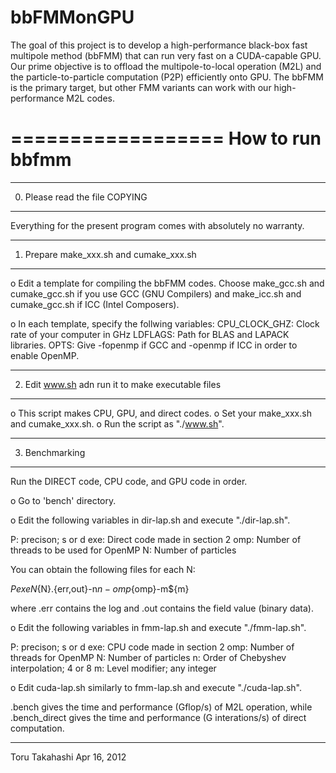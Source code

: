 # bbFMMonGPU

The goal of this project is to develop a high-performance black-box fast multipole method (bbFMM) that can run very fast on a CUDA-capable GPU. Our prime objective is to offload the multipole-to-local operation (M2L) and the particle-to-particle computation (P2P) efficiently onto GPU. The bbFMM is the primary target, but other FMM variants can work with our high-performance M2L codes.

==================
How to run bbfmm
==================
--------------------------------------------------------------
0. Please read the file COPYING
--------------------------------------------------------------
Everything for the present program comes with absolutely no warranty.

--------------------------------------------------------------
1. Prepare make_xxx.sh and cumake_xxx.sh
--------------------------------------------------------------

o Edit a template for compiling the bbFMM codes. Choose make_gcc.sh
  and cumake_gcc.sh if you use GCC (GNU Compilers) and make_icc.sh and
  cumake_gcc.sh if ICC (Intel Composers).

o In each template, specify the follwing variables:
  CPU_CLOCK_GHZ: Clock rate of your computer in GHz
  LDFLAGS: Path for BLAS and LAPACK libraries.
  OPTS: Give -fopenmp if GCC and -openmp if ICC in order to enable OpenMP.

--------------------------------------------------------------
2. Edit www.sh adn run it to make executable files
--------------------------------------------------------------
o This script makes CPU, GPU, and direct codes. 
o Set your make_xxx.sh and cumake_xxx.sh.
o Run the script as "./www.sh".

--------------------------------------------------------------
3. Benchmarking
--------------------------------------------------------------
Run the DIRECT code, CPU code, and GPU code in order.

o Go to 'bench' directory.

o Edit the following variables in dir-lap.sh and execute "./dir-lap.sh".

  P: precison; s or d
  exe: Direct code made in section 2
  omp: Number of threads to be used for OpenMP
  N: Number of particles

  You can obtain the following files for each N:

  ${P}{exe}N${N}.{err,out}-n${n}-omp${omp}-m${m}

  where .err contains the log and .out contains the field value
  (binary data).

o Edit the following variables in fmm-lap.sh and execute "./fmm-lap.sh".

  P: precison; s or d
  exe: CPU code made in section 2
  omp: Number of threads for OpenMP
  N: Number of particles
  n: Order of Chebyshev interpolation; 4 or 8
  m: Level modifier; any integer

o Edit cuda-lap.sh similarly to fmm-lap.sh and execute "./cuda-lap.sh".

  .bench gives the time and performance (Gflop/s) of M2L operation,
  while .bench_direct gives the time and performance (G interations/s)
  of direct computation.

- ---
Toru Takahashi
Apr 16, 2012


